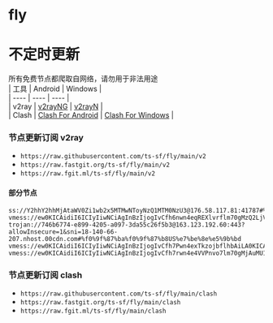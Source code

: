 # fly
# 不定时更新
所有免费节点都爬取自网络，请勿用于非法用途  
|  工具  | Android  | Windows  |  
|  ----  | ----   | ----  |  
| v2ray  | [v2rayNG](https://github.com/2dust/v2rayNG/releases) | [v2rayN](https://github.com/2dust/v2rayN/releases) |  
| Clash  | [Clash For Android](https://github.com/Kr328/ClashForAndroid/releases) | [Clash For Windows](https://github.com/Fndroid/clash_for_windows_pkg/releases) | 
  
### 节点更新订阅  v2ray
- `https://raw.githubusercontent.com/ts-sf/fly/main/v2`  
- `https://raw.fastgit.org/ts-sf/fly/main/v2`  
- `https://raw.fgit.ml/ts-sf/fly/main/v2`  
#### 部分节点  
``` 
ss://Y2hhY2hhMjAtaWV0Zi1wb2x5MTMwNToyNzQ1MTM0NzU3@176.58.117.81:41787#%f0%9f%87%ac%f0%9f%87%a7GB%e8%8b%b1%e5%9b%bd
vmess://ew0KICAidiI6ICIyIiwNCiAgInBzIjogIvCfh6nwn4eqREXlvrflm70gMzQ2LjVLQiIsDQogICJhZGQiOiAibXRuLmlyY2Yuc3BhY2UiLA0KICAicG9ydCI6ICI0NDMiLA0KICAiaWQiOiAiM2JjYmQ1Y2QtZTc5MS00NzcwLThiYzctN2IxZDk0MWM5NTEzIiwNCiAgImFpZCI6ICIwIiwNCiAgInNjeSI6ICJhdXRvIiwNCiAgIm5ldCI6ICJ3cyIsDQogICJ0eXBlIjogIm5vbmUiLA0KICAiaG9zdCI6ICJ3Zmkuc2FobmFtYS5jb20iLA0KICAicGF0aCI6ICIvUzRQU2c5eHFVQ2xOMmtKNFNPUEtxQzYiLA0KICAidGxzIjogInRscyIsDQogICJzbmkiOiAiIg0KfQ==
trojan://746b6774-e899-4205-a097-3da55c26f5b3@163.123.192.60:443?allowInsecure=1&sni=18-140-66-207.nhost.00cdn.com#%f0%9f%87%ba%f0%9f%87%b8US%e7%be%8e%e5%9b%bd
vmess://ew0KICAidiI6ICIyIiwNCiAgInBzIjogIvCfh7Pwn4exTkzojbflhbAiLA0KICAiYWRkIjogIjE1Ni4yNDkuMTguMTYiLA0KICAicG9ydCI6ICI0OTgyMyIsDQogICJpZCI6ICIzNzVlNzBmMC01ZDQ2LTQ3NmYtOGQ2OS0wZmIzNWM1NTQ4YTkiLA0KICAiYWlkIjogIjY0IiwNCiAgInNjeSI6ICJhdXRvIiwNCiAgIm5ldCI6ICJ0Y3AiLA0KICAidHlwZSI6ICJub25lIiwNCiAgImhvc3QiOiAi8J+HuvCfh7hVU+e+juWbvSh5b3V0dWJl6Zi/5Lyf56eR5oqAMikiLA0KICAicGF0aCI6ICIvIiwNCiAgInRscyI6ICIiLA0KICAic25pIjogIiINCn0=
vmess://ew0KICAidiI6ICIyIiwNCiAgInBzIjogIvCfh7rwn4e4VVPnvo7lm70gMjAuMU1CIiwNCiAgImFkZCI6ICIxNzMuMjQyLjEyNy4xMSIsDQogICJwb3J0IjogIjU5MjM2IiwNCiAgImlkIjogImZhNWI1MGM5LWFkZjMtNGU2Zi04NTgzLTc1NzJjZjIyMjk1NCIsDQogICJhaWQiOiAiMCIsDQogICJzY3kiOiAiYXV0byIsDQogICJuZXQiOiAidGNwIiwNCiAgInR5cGUiOiAibm9uZSIsDQogICJob3N0IjogIvCfh7rwn4e4VVPnvo7lm70oeW91dHViZemYv+S8n+enkeaKgDIpIiwNCiAgInBhdGgiOiAiLyIsDQogICJ0bHMiOiAiIiwNCiAgInNuaSI6ICIiDQp9
```
### 节点更新订阅  clash
- `https://raw.githubusercontent.com/ts-sf/fly/main/clash`  
- `https://raw.fastgit.org/ts-sf/fly/main/clash`  
- `https://raw.fgit.ml/ts-sf/fly/main/clash`  
